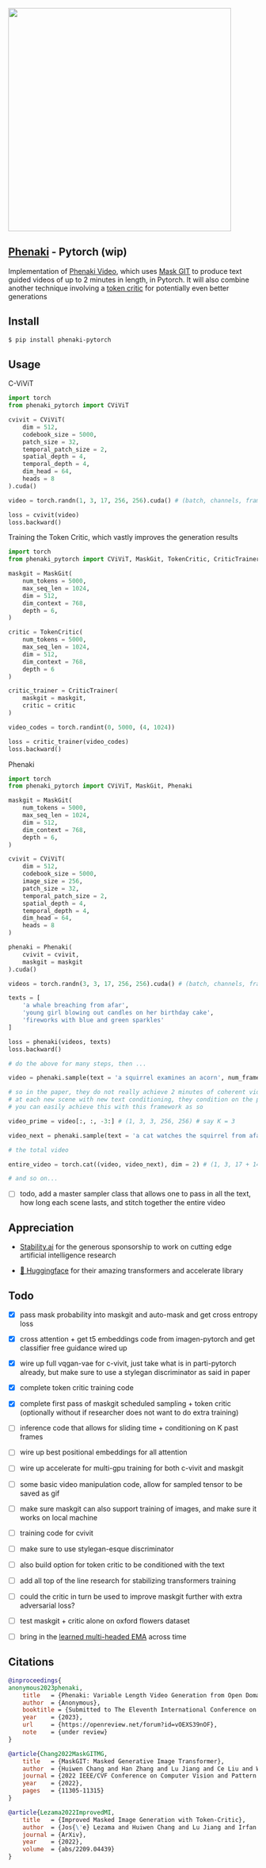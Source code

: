 <img src="./phenaki.png" width="450px"></img>

## <a href="https://en.wikipedia.org/wiki/Phenakistiscope">Phenaki</a> - Pytorch (wip)

Implementation of <a href="https://phenaki.video/">Phenaki Video</a>, which uses <a href="https://arxiv.org/abs/2202.04200">Mask GIT</a> to produce text guided videos of up to 2 minutes in length, in Pytorch. It will also combine another technique involving a <a href="https://arxiv.org/abs/2209.04439">token critic</a> for potentially even better generations

## Install

```bash
$ pip install phenaki-pytorch
```

## Usage

C-ViViT

```python
import torch
from phenaki_pytorch import CViViT

cvivit = CViViT(
    dim = 512,
    codebook_size = 5000,
    patch_size = 32,
    temporal_patch_size = 2,
    spatial_depth = 4,
    temporal_depth = 4,
    dim_head = 64,
    heads = 8
).cuda()

video = torch.randn(1, 3, 17, 256, 256).cuda() # (batch, channels, frames + 1 leading frame, image height, image width)

loss = cvivit(video)
loss.backward()
```

Training the Token Critic, which vastly improves the generation results

```python
import torch
from phenaki_pytorch import CViViT, MaskGit, TokenCritic, CriticTrainer

maskgit = MaskGit(
    num_tokens = 5000,
    max_seq_len = 1024,
    dim = 512,
    dim_context = 768,
    depth = 6,
)

critic = TokenCritic(
    num_tokens = 5000,
    max_seq_len = 1024,
    dim = 512,
    dim_context = 768,
    depth = 6
)

critic_trainer = CriticTrainer(
    maskgit = maskgit,
    critic = critic
)

video_codes = torch.randint(0, 5000, (4, 1024))

loss = critic_trainer(video_codes)
loss.backward()
```

Phenaki

```python
import torch
from phenaki_pytorch import CViViT, MaskGit, Phenaki

maskgit = MaskGit(
    num_tokens = 5000,
    max_seq_len = 1024,
    dim = 512,
    dim_context = 768,
    depth = 6,
)

cvivit = CViViT(
    dim = 512,
    codebook_size = 5000,
    image_size = 256,
    patch_size = 32,
    temporal_patch_size = 2,
    spatial_depth = 4,
    temporal_depth = 4,
    dim_head = 64,
    heads = 8
)

phenaki = Phenaki(
    cvivit = cvivit,
    maskgit = maskgit
).cuda()

videos = torch.randn(3, 3, 17, 256, 256).cuda() # (batch, channels, frames, height, width)

texts = [
    'a whale breaching from afar',
    'young girl blowing out candles on her birthday cake',
    'fireworks with blue and green sparkles'
]

loss = phenaki(videos, texts)
loss.backward()

# do the above for many steps, then ...

video = phenaki.sample(text = 'a squirrel examines an acorn', num_frames = 17, cond_scale = 5.) # (1, 3, 17, 256, 256)

# so in the paper, they do not really achieve 2 minutes of coherent video
# at each new scene with new text conditioning, they condition on the previous K frames
# you can easily achieve this with this framework as so

video_prime = video[:, :, -3:] # (1, 3, 3, 256, 256) # say K = 3

video_next = phenaki.sample(text = 'a cat watches the squirrel from afar', prime_frames = video_prime, num_frames = 14) # (1, 3, 14, 256, 256)

# the total video

entire_video = torch.cat((video, video_next), dim = 2) # (1, 3, 17 + 14, 256, 256)

# and so on...
```

- [ ] todo, add a master sampler class that allows one to pass in all the text, how long each scene lasts, and stitch together the entire video

## Appreciation

- <a href="https://stability.ai/">Stability.ai</a> for the generous sponsorship to work on cutting edge artificial intelligence research

- <a href="https://huggingface.co/">🤗 Huggingface</a> for their amazing transformers and accelerate library

## Todo

- [x] pass mask probability into maskgit and auto-mask and get cross entropy loss
- [x] cross attention + get t5 embeddings code from imagen-pytorch and get classifier free guidance wired up
- [x] wire up full vqgan-vae for c-vivit, just take what is in parti-pytorch already, but make sure to use a stylegan discriminator as said in paper
- [x] complete token critic training code
- [x] complete first pass of maskgit scheduled sampling + token critic (optionally without if researcher does not want to do extra training)

- [ ] inference code that allows for sliding time + conditioning on K past frames
- [ ] wire up best positional embeddings for all attention
- [ ] wire up accelerate for multi-gpu training for both c-vivit and maskgit
- [ ] some basic video manipulation code, allow for sampled tensor to be saved as gif
- [ ] make sure maskgit can also support training of images, and make sure it works on local machine
- [ ] training code for cvivit
- [ ] make sure to use stylegan-esque discriminator
- [ ] also build option for token critic to be conditioned with the text
- [ ] add all top of the line research for stabilizing transformers training
- [ ] could the critic in turn be used to improve maskgit further with extra adversarial loss?
- [ ] test maskgit + critic alone on oxford flowers dataset
- [ ] bring in the <a href="https://github.com/lucidrains/mega-pytorch">learned multi-headed EMA</a> across time

## Citations

```bibtex
@inproceedings{
anonymous2023phenaki,
    title   = {Phenaki: Variable Length Video Generation from Open Domain Textual Descriptions},
    author  = {Anonymous},
    booktitle = {Submitted to The Eleventh International Conference on Learning Representations },
    year    = {2023},
    url     = {https://openreview.net/forum?id=vOEXS39nOF},
    note    = {under review}
}
```

```bibtex
@article{Chang2022MaskGITMG,
    title   = {MaskGIT: Masked Generative Image Transformer},
    author  = {Huiwen Chang and Han Zhang and Lu Jiang and Ce Liu and William T. Freeman},
    journal = {2022 IEEE/CVF Conference on Computer Vision and Pattern Recognition (CVPR)},
    year    = {2022},
    pages   = {11305-11315}
}
```

```bibtex
@article{Lezama2022ImprovedMI,
    title   = {Improved Masked Image Generation with Token-Critic},
    author  = {Jos{\'e} Lezama and Huiwen Chang and Lu Jiang and Irfan Essa},
    journal = {ArXiv},
    year    = {2022},
    volume  = {abs/2209.04439}
}
```

